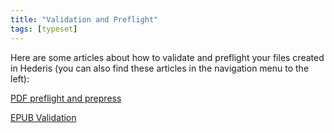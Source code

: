 ```yaml
---
title: "Validation and Preflight"
tags: [typeset]
---
```

 
<html><body><section data-type="chapter" class="hsecchapter" data-hederis-type="hsecchapter" id="intro-validation" data-pi-attrs="id: intro-validation; data-tags: typeset;" role="doc-chapter" data-tags="typeset" data-author-name=" " data-book-title=" " title="Validation and Preflight"><p class="hblkp" data-hederis-type="hblkp" id="pv20YduQx">Here are some articles about how to validate and preflight your files created in Hederis (you can also find these articles in the navigation menu to the left): </p><p class="hblkp" data-hederis-type="hblkp" id="pnq4MpJOq"><a href="{% link _docs/pdf-preflight.md %}" data-hederis-type="hspana" id="p2PdEMAOj"><span class="Hyperlink" data-hederis-type="hspnspan" id="pPMvJhMtO">PDF preflight and prepress</span></a></p><p class="hblkp" data-hederis-type="hblkp" id="p6BjU62hY"><a href="{% link _docs/epub-validation.md %}" data-hederis-type="hspana" id="pJdH8ygUV"><span class="Hyperlink" data-hederis-type="hspnspan" id="pruTPQxXS">EPUB Validation</span></a></p></section></body></html>
